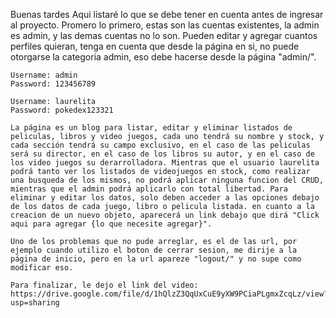 Buenas tardes
    Aqui listaré lo que se debe tener en cuenta antes de ingresar al proyecto.
    Promero lo primero, estas son las cuentas existentes, la admin es admin, y las demas cuentas no lo son. Pueden editar y agregar cuantos perfiles quieran, tenga en cuenta que desde la página en si, no puede otorgarse la categoria admin, eso debe hacerse desde la página "admin/".

    Username: admin
    Password: 123456789

    Username: laurelita
    Password: pokedex123321

    La página es un blog para listar, editar y eliminar listados de peliculas, libros y video juegos, cada uno tendrá su nombre y stock, y cada sección tendrá su campo exclusivo, en el caso de las peliculas será su director, en el caso de los libros su autor, y en el caso de los video juegos su derarrolladora. Mientras que el usuario laurelita podrá tanto ver los listados de videojuegos en stock, como realizar una busqueda de los mismos, no podrá aplicar ninguna funcion del CRUD, mientras que el admin podrá aplicarlo con total libertad. Para eliminar y editar los datos, solo deben acceder a las opciones debajo de los datos de cada juego, libro o pelicula listada. en cuanto a la creacion de un nuevo objeto, aparecerá un link debajo que dirá "Click aqui para agregar {lo que necesite agregar}".

    Uno de los problemas que no pude arreglar, es el de las url, por ejemplo cuando utilizo el boton de cerrar sesion, me dirije a la página de inicio, pero en la url apareze "logout/" y no supe como modificar eso.

    Para finalizar, le dejo el link del video: https://drive.google.com/file/d/1hQlzZ3QqUxCuE9yXW9PCiaPLgmxZcqLz/view?usp=sharing